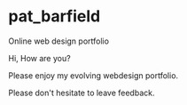 # pat_barfield
Online web design portfolio

Hi, How are you?

Please enjoy my evolving webdesign portfolio.

Please don't hesitate to leave feedback.


